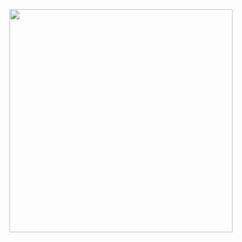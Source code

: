 <img src="https://github.com/OlliJ5/otm-harjoitustyo/blob/master/dokumentointi/kuvat/luokkakaavio1.png" width="400">

